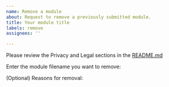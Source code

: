 ```yaml
---
name: Remove a module
about: Request to remove a previously submitted module.
title: Your module title
labels: remove
assignees: ''

---
```


Please review the Privacy and Legal sections in the [README.md](https://github.com/TrackerboyOrg/examples#readme)

Enter the module filename you want to remove: 

(Optional) Reasons for removal:
